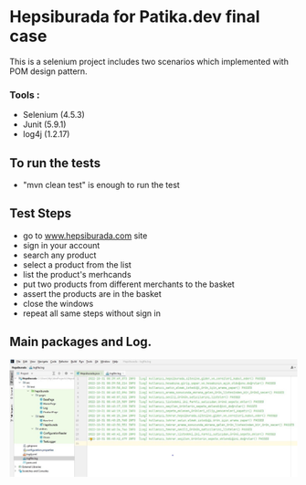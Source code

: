 #  Hepsiburada for Patika.dev final case 
   This is a selenium project includes two scenarios which implemented with POM design pattern.
  
  ### Tools : 
   - Selenium (4.5.3)
   - Junit  (5.9.1)
   - log4j (1.2.17)

## To run the tests
- "mvn clean test" is enough to run the test
   
## Test Steps
- go to www.hepsiburada.com site
- sign in your account
- search any product
- select a product from the list
- list the product's merhcands
- put two products from different merchants to the basket
- assert the products are in the basket
- close the windows
- repeat all same steps without sign in

## Main packages and Log.
![image](project1.jpg)  



